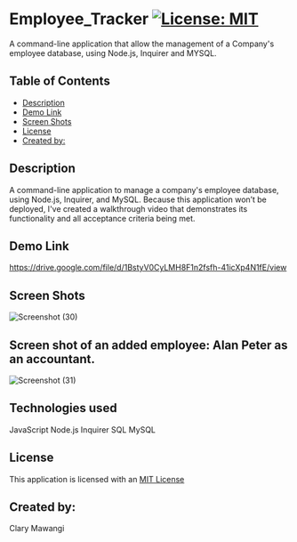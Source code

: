 # Employee_Tracker [![License: MIT](https://img.shields.io/badge/License-MIT-yellow.svg)](https://opensource.org/licenses/MIT)

A command-line application that allow the management of a Company's employee database, using Node.js, Inquirer and MYSQL.

## Table of Contents

* [Description](#description)
* [Demo Link](#demo-link)
* [Screen Shots](#screen-shots)
* [License](#license)
* [Created by:](#created-by:)


## Description

A command-line application to manage a company's employee database, using Node.js, Inquirer, and MySQL.
Because this application won’t be deployed, I've created a walkthrough video that demonstrates its functionality and all acceptance criteria being met.


## Demo Link

https://drive.google.com/file/d/1BstyV0CyLMH8F1n2fsfh-41icXp4N1fE/view


## Screen Shots

![Screenshot (30)](https://user-images.githubusercontent.com/78886789/157126754-687b0109-5677-4dff-99f8-f1133d876023.png)

## Screen shot of an added employee: Alan Peter as an accountant.

![Screenshot (31)](https://user-images.githubusercontent.com/78886789/157130990-0fa3be0f-f025-453b-a065-05bbf702d780.png)


## Technologies used

JavaScript
Node.js
Inquirer
SQL
MySQL


## License

This application is licensed with an [MIT License](./LICENSE)

## Created by:
Clary Mawangi
